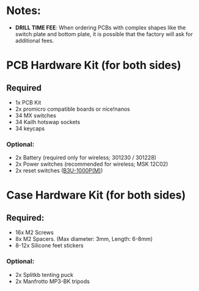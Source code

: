 # Notes:

- **DRILL TIME FEE**: When ordering PCBs with complex shapes like the switch plate and bottom plate, it is possible that the factory will ask for additional fees.

# PCB Hardware Kit (for both sides)
## Required
- 1x PCB Kit
- 2x promicro compatible boards or nice!nanos
- 34 MX switches
- 34 Kailh hotswap sockets
- 34 keycaps

### Optional:
- 2x Battery (required only for wireless; 301230 / 301228)
- 2x Power switches (recommended for wireless; MSK 12C02)
- 2x reset switches ([B3U-1000P(M)](https://github.com/davidphilipbarr/Sweep/issues/20))

# Case Hardware Kit (for both sides)

## Required:  
- 16x M2 Screws
- 8x M2 Spacers. (Max diameter: 3mm, Length: 6-8mm)
- 8-12x Silicone feet stickers

### Optional:
- 2x Splitkb tenting puck
- 2x Manfrotto MP3-BK tripods
